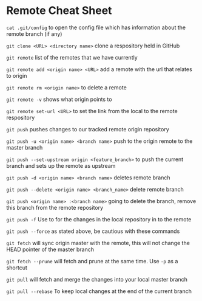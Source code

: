 # Remote Cheat Sheet

`cat .git/config` to open the config file which has information about the remote branch (if any)

`git clone <URL> <directory name>` clone a respository held in GitHub

`git remote` list of the remotes that we have currently

`git remote add <origin name> <URL>`  add a remote with the url that relates to origin

`git remote rm <origin name>` to delete a remote

`git remote -v` shows what origin points to

`git remote set-url <URL>` to set the link from the local to the remote respository

`git push` pushes changes to our tracked remote origin repository

`git push -u <origin name> <branch name>` push to the origin remote to the master branch

`git push --set-upstream origin <feature_branch>` to push the current branch and sets up the remote as upstream

`git push -d <origin name> <branch name>` deletes remote branch

`git push --delete <origin name> <branch_name>` delete remote branch 

`git push <origin name> :<branch name>` going to delete the branch, remove this branch from the remote repository

`git push -f` Use to for the changes in the local repository in to the remote

`git push --force` as stated above, be cautious with these commands

`git fetch` will sync origin master with the remote, this will not change the HEAD pointer of the master branch

`git fetch --prune` will fetch and prune at the same time. Use `-p` as a shortcut

`git pull` will fetch and merge the changes into your local master branch

`git pull --rebase` To keep local changes at the end of the current branch